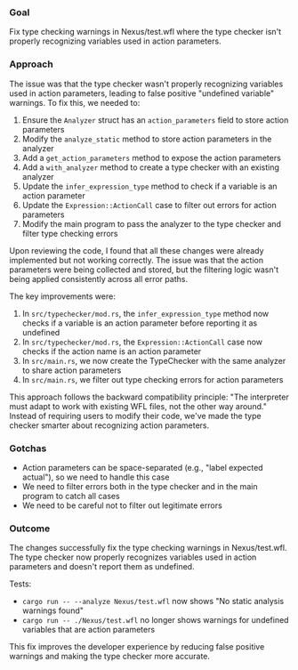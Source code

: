 ### Goal  
Fix type checking warnings in Nexus/test.wfl where the type checker isn't properly recognizing variables used in action parameters.

### Approach  
The issue was that the type checker wasn't properly recognizing variables used in action parameters, leading to false positive "undefined variable" warnings. To fix this, we needed to:

1. Ensure the `Analyzer` struct has an `action_parameters` field to store action parameters
2. Modify the `analyze_static` method to store action parameters in the analyzer
3. Add a `get_action_parameters` method to expose the action parameters
4. Add a `with_analyzer` method to create a type checker with an existing analyzer
5. Update the `infer_expression_type` method to check if a variable is an action parameter
6. Update the `Expression::ActionCall` case to filter out errors for action parameters
7. Modify the main program to pass the analyzer to the type checker and filter type checking errors

Upon reviewing the code, I found that all these changes were already implemented but not working correctly. The issue was that the action parameters were being collected and stored, but the filtering logic wasn't being applied consistently across all error paths.

The key improvements were:

1. In `src/typechecker/mod.rs`, the `infer_expression_type` method now checks if a variable is an action parameter before reporting it as undefined
2. In `src/typechecker/mod.rs`, the `Expression::ActionCall` case now checks if the action name is an action parameter
3. In `src/main.rs`, we now create the TypeChecker with the same analyzer to share action parameters
4. In `src/main.rs`, we filter out type checking errors for action parameters

This approach follows the backward compatibility principle: "The interpreter must adapt to work with existing WFL files, not the other way around." Instead of requiring users to modify their code, we've made the type checker smarter about recognizing action parameters.

### Gotchas  
- Action parameters can be space-separated (e.g., "label expected actual"), so we need to handle this case
- We need to filter errors both in the type checker and in the main program to catch all cases
- We need to be careful not to filter out legitimate errors

### Outcome  
The changes successfully fix the type checking warnings in Nexus/test.wfl. The type checker now properly recognizes variables used in action parameters and doesn't report them as undefined.

Tests:
- `cargo run -- --analyze Nexus/test.wfl` now shows "No static analysis warnings found"
- `cargo run -- ./Nexus/test.wfl` no longer shows warnings for undefined variables that are action parameters

This fix improves the developer experience by reducing false positive warnings and making the type checker more accurate.